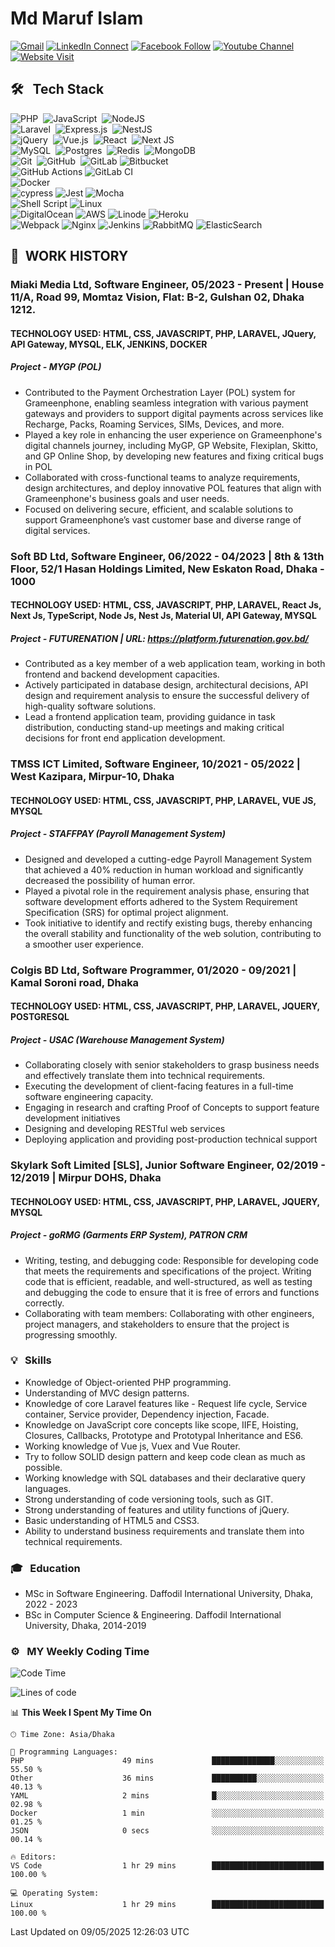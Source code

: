 # Md Maruf Islam

[![Gmail](https://img.shields.io/badge/%20-Send%20Mail-black?color=14171A&labelColor=ef5350&logo=gmail&logoColor=ffffff)](mailto:maruf4426@diu.edu.bd)
[![LinkedIn Connect](https://img.shields.io/badge/%20-Connect-black?color=14171A&labelColor=0077b5&logo=linkedin&logoColor=ffffff)](https://www.linkedin.com/in/islammaruf/)
[![Facebook Follow](https://img.shields.io/badge/%20-Connect-black?color=14171A&labelColor=4267b2&logo=facebook&logoColor=ffffff)](https://www.facebook.com/islammaruf7424/)
[![Youtube Channel](https://img.shields.io/badge/%20-Channel-black?color=14171A&labelColor=c53929&logo=youtube&logoColor=ffffff)](https://www.youtube.com/channel/UCLMGSasSxHmrEmu5LcL9AMA)
[![Website Visit](https://img.shields.io/badge/%20-Website-black?color=14171A&labelColor=45B39D&logo=drone&logoColor=ffffff)](https://islammaruf.github.io/)

## 🛠 &nbsp; Tech Stack

![PHP](https://img.shields.io/badge/php-%23777BB4.svg?style=for-the-badge&logo=php&logoColor=white)&nbsp;
![JavaScript](https://img.shields.io/badge/javascript-%23323330.svg?style=for-the-badge&logo=javascript&logoColor=%23F7DF1E)&nbsp;
![NodeJS](https://img.shields.io/badge/node.js-6DA55F?style=for-the-badge&logo=node.js&logoColor=white)&nbsp;\
![Laravel](https://img.shields.io/badge/laravel-%23FF2D20.svg?style=for-the-badge&logo=laravel&logoColor=white)&nbsp;
![Express.js](https://img.shields.io/badge/express.js-%23404d59.svg?style=for-the-badge&logo=express&logoColor=%2361DAFB)&nbsp;
![NestJS](https://img.shields.io/badge/nestjs-%23E0234E.svg?style=for-the-badge&logo=nestjs&logoColor=white)&nbsp;\
![jQuery](https://img.shields.io/badge/jquery-%230769AD.svg?style=for-the-badge&logo=jquery&logoColor=white)&nbsp;
![Vue.js](https://img.shields.io/badge/vuejs-%2335495e.svg?style=for-the-badge&logo=vuedotjs&logoColor=%234FC08D)&nbsp;
![React](https://img.shields.io/badge/react-%2320232a.svg?style=for-the-badge&logo=react&logoColor=%2361DAFB)&nbsp;
![Next JS](https://img.shields.io/badge/Next-black?style=for-the-badge&logo=next.js&logoColor=white)&nbsp;\
![MySQL](https://img.shields.io/badge/mysql-%2300f.svg?style=for-the-badge&logo=mysql&logoColor=white)&nbsp;
![Postgres](https://img.shields.io/badge/postgres-%23316192.svg?style=for-the-badge&logo=postgresql&logoColor=white)&nbsp;
![Redis](https://img.shields.io/badge/redis-%23DD0031.svg?style=for-the-badge&logo=redis&logoColor=white)&nbsp;
![MongoDB](https://img.shields.io/badge/MongoDB-%234ea94b.svg?style=for-the-badge&logo=mongodb&logoColor=white)\
![Git](https://img.shields.io/badge/git-%23F05033.svg?style=for-the-badge&logo=git&logoColor=white)&nbsp;
![GitHub](https://img.shields.io/badge/github-%23121011.svg?style=for-the-badge&logo=github&logoColor=white)&nbsp;
![GitLab](https://img.shields.io/badge/gitlab-%23181717.svg?style=for-the-badge&logo=gitlab&logoColor=white)
![Bitbucket](https://img.shields.io/badge/bitbucket-%230047B3.svg?style=for-the-badge&logo=bitbucket&logoColor=white)\
![GitHub Actions](https://img.shields.io/badge/github%20actions-%232671E5.svg?style=for-the-badge&logo=githubactions&logoColor=white)
![GitLab CI](https://img.shields.io/badge/gitlab%20ci-%23181717.svg?style=for-the-badge&logo=gitlab&logoColor=white)\
![Docker](https://img.shields.io/badge/docker-%230db7ed.svg?style=for-the-badge&logo=docker&logoColor=white)\
![cypress](https://img.shields.io/badge/-cypress-%23E5E5E5?style=for-the-badge&logo=cypress&logoColor=058a5e)
![Jest](https://img.shields.io/badge/-jest-%23C21325?style=for-the-badge&logo=jest&logoColor=white)
![Mocha](https://img.shields.io/badge/-mocha-%238D6748?style=for-the-badge&logo=mocha&logoColor=white)\
![Shell Script](https://img.shields.io/badge/shell_script-%23121011.svg?style=for-the-badge&logo=gnu-bash&logoColor=white)
![Linux](https://img.shields.io/badge/Linux-FCC624?style=for-the-badge&logo=linux&logoColor=black)\
![DigitalOcean](https://img.shields.io/badge/DigitalOcean-%230167ff.svg?style=for-the-badge&logo=digitalOcean&logoColor=white)
![AWS](https://img.shields.io/badge/AWS-%23FF9900.svg?style=for-the-badge&logo=amazon-aws&logoColor=white)
![Linode](https://img.shields.io/badge/linode-00A95C?style=for-the-badge&logo=linode&logoColor=white)
![Heroku](https://img.shields.io/badge/heroku-%23430098.svg?style=for-the-badge&logo=heroku&logoColor=white)\
![Webpack](https://img.shields.io/badge/webpack-%238DD6F9.svg?style=for-the-badge&logo=webpack&logoColor=black)
![Nginx](https://img.shields.io/badge/nginx-%23009639.svg?style=for-the-badge&logo=nginx&logoColor=white)
![Jenkins](https://img.shields.io/badge/jenkins-%232C5263.svg?style=for-the-badge&logo=jenkins&logoColor=white)
![RabbitMQ](https://img.shields.io/badge/Rabbitmq-FF6600?style=for-the-badge&logo=rabbitmq&logoColor=white)
![ElasticSearch](https://img.shields.io/badge/-ElasticSearch-005571?style=for-the-badge&logo=elasticsearch)

## :office: &nbsp;WORK HISTORY

### **Miaki Media Ltd, Software Engineer**, 05/2023 - Present | House 11/A, Road 99, Momtaz Vision, Flat: B-2, Gulshan 02, Dhaka 1212.

#### **TECHNOLOGY USED:** HTML, CSS, JAVASCRIPT, PHP, LARAVEL, JQuery, API Gateway, MYSQL, ELK, JENKINS, DOCKER

##### **Project - MYGP (POL)**

- Contributed to the Payment Orchestration Layer (POL) system for Grameenphone, enabling seamless integration with various payment gateways and providers to support digital payments across services like Recharge, Packs, Roaming Services, SIMs, Devices, and more.
- Played a key role in enhancing the user experience on Grameenphone's digital channels journey, including MyGP, GP Website, Flexiplan, Skitto, and GP Online Shop, by developing new features and fixing critical bugs in POL
- Collaborated with cross-functional teams to analyze requirements, design architectures, and deploy innovative POL features that align with Grameenphone's business goals and user needs.
- Focused on delivering secure, efficient, and scalable solutions to support Grameenphone’s vast customer base and diverse range of digital services.

### **Soft BD Ltd, Software Engineer**, 06/2022 - 04/2023 | 8th & 13th Floor, 52/1 Hasan Holdings Limited, New Eskaton Road, Dhaka - 1000

#### **TECHNOLOGY USED:** HTML, CSS, JAVASCRIPT, PHP, LARAVEL, React Js, Next Js, TypeScript, Node Js, Nest Js, Material UI, API Gateway, MYSQL

##### **Project - FUTURENATION** | URL: <https://platform.futurenation.gov.bd/>

- Contributed as a key member of a web application team, working in both frontend and backend development
capacities.
- Actively participated in database design, architectural decisions, API design and requirement analysis to
ensure the successful delivery of high-quality software solutions.
- Lead a frontend application team, providing guidance in task distribution, conducting stand-up meetings and
making critical decisions for front end application development.

### **TMSS ICT Limited, Software Engineer**, 10/2021 - 05/2022 | West Kazipara, Mirpur-10, Dhaka

#### **TECHNOLOGY USED:** HTML, CSS, JAVASCRIPT, PHP, LARAVEL, VUE JS, MYSQL

##### **Project - STAFFPAY (Payroll Management System)**

- Designed and developed a cutting-edge Payroll Management System that achieved a 40% reduction in human
workload and significantly decreased the possibility of human error.
- Played a pivotal role in the requirement analysis phase, ensuring that software development efforts adhered
to the System Requirement Specification (SRS) for optimal project alignment.
- Took initiative to identify and rectify existing bugs, thereby enhancing the overall stability and functionality of
the web solution, contributing to a smoother user experience.

### **Colgis BD Ltd, Software Programmer**, 01/2020 - 09/2021 | Kamal Soroni road, Dhaka

#### **TECHNOLOGY USED:** HTML, CSS, JAVASCRIPT, PHP, LARAVEL, JQUERY, POSTGRESQL

##### **Project - USAC (Warehouse Management System)**


- Collaborating closely with senior stakeholders to grasp business needs and effectively translate them into
technical requirements.
- Executing the development of client-facing features in a full-time software engineering capacity.
- Engaging in research and crafting Proof of Concepts to support feature development initiatives
- Designing and developing RESTful web services
- Deploying application and providing post-production technical support


### **Skylark Soft Limited [SLS], Junior Software Engineer**, 02/2019 - 12/2019 | Mirpur DOHS, Dhaka

#### **TECHNOLOGY USED:** HTML, CSS, JAVASCRIPT, PHP, LARAVEL, JQUERY, MYSQL

##### **Project - goRMG (Garments ERP System), PATRON CRM**

- Writing, testing, and debugging code: Responsible for developing code that meets the requirements and
specifications of the project. Writing code that is efficient, readable, and well-structured, as well as testing
and debugging the code to ensure that it is free of errors and functions correctly.
- Collaborating with team members: Collaborating with other engineers, project managers, and stakeholders to
ensure that the project is progressing smoothly.

### 💡 &nbsp; Skills

- Knowledge of Object-oriented PHP programming.
- Understanding of MVC design patterns.
- Knowledge of core Laravel features like - Request life cycle, Service container, Service provider, Dependency injection, Facade.
- Knowledge on JavaScript core concepts like scope, IIFE, Hoisting, Closures, Callbacks, Prototype and Prototypal Inheritance and ES6.
- Working knowledge of Vue js, Vuex and Vue Router.
- Try to follow SOLID design pattern and keep code clean as much as possible.
- Working knowledge with SQL databases and their declarative query languages.
- Strong understanding of code versioning tools, such as GIT.
- Strong understanding of features and utility functions of jQuery.
- Basic understanding of HTML5 and CSS3.
- Ability to understand business requirements and translate them into technical requirements.

### 🎓 &nbsp; Education

- MSc in Software Engineering. Daffodil International University, Dhaka, 2022 - 2023
- BSc in Computer Science & Engineering. Daffodil International University, Dhaka, 2014-2019

### ⚙️ &nbsp; MY Weekly Coding Time
<!--START_SECTION:waka-->
![Code Time](http://img.shields.io/badge/Code%20Time-5%2C876%20hrs%2059%20mins-blue)

![Lines of code](https://img.shields.io/badge/From%20Hello%20World%20I%27ve%20Written-15.8%20million%20lines%20of%20code-blue)

📊 **This Week I Spent My Time On** 

```text
🕑︎ Time Zone: Asia/Dhaka

💬 Programming Languages: 
PHP                      49 mins             ██████████████░░░░░░░░░░░   55.50 % 
Other                    36 mins             ██████████░░░░░░░░░░░░░░░   40.13 % 
YAML                     2 mins              █░░░░░░░░░░░░░░░░░░░░░░░░   02.98 % 
Docker                   1 min               ░░░░░░░░░░░░░░░░░░░░░░░░░   01.25 % 
JSON                     0 secs              ░░░░░░░░░░░░░░░░░░░░░░░░░   00.14 % 

🔥 Editors: 
VS Code                  1 hr 29 mins        █████████████████████████   100.00 % 

💻 Operating System: 
Linux                    1 hr 29 mins        █████████████████████████   100.00 % 
```


 Last Updated on 09/05/2025 12:26:03 UTC
<!--END_SECTION:waka-->
